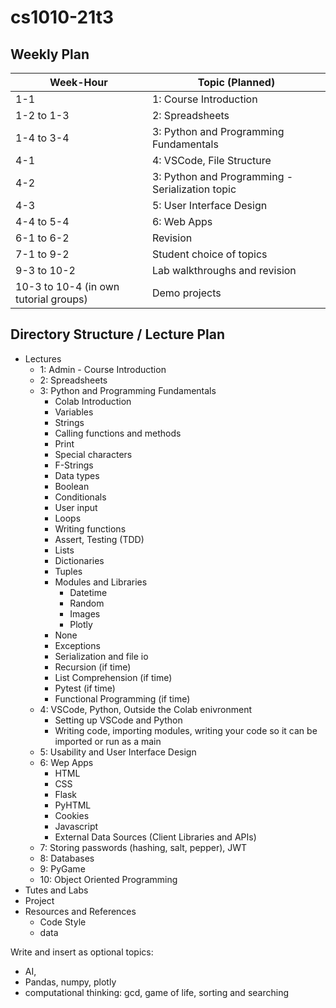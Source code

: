 # cs1010-21t3

## Weekly Plan

| Week-Hour | Topic (Planned) |
|---|---|
| 1-1 | 1: Course Introduction |
| 1-2 to 1-3 | 2: Spreadsheets |
| 1-4 to 3-4 | 3: Python and Programming Fundamentals |
| 4-1 | 4: VSCode, File Structure |
| 4-2 | 3: Python and Programming - Serialization topic |
| 4-3 | 5: User Interface Design |
| 4-4 to 5-4 | 6: Web Apps |
| 6-1 to 6-2 | Revision |
| 7-1 to 9-2 | Student choice of topics |
| 9-3 to 10-2 | Lab walkthroughs and revision |
| 10-3 to 10-4 (in own tutorial groups) | Demo projects |


## Directory Structure / Lecture Plan

* Lectures
  * 1: Admin - Course Introduction
  * 2: Spreadsheets
  * 3: Python and Programming Fundamentals
    * Colab Introduction
    * Variables
    * Strings
    * Calling functions and methods
    * Print
    * Special characters
    * F-Strings
    * Data types
    * Boolean
    * Conditionals
    * User input
    * Loops
    * Writing functions
    * Assert, Testing (TDD)
    * Lists
    * Dictionaries
    * Tuples
    * Modules and Libraries
      * Datetime
      * Random
      * Images
      * Plotly
    * None
    * Exceptions
    * Serialization and file io
    * Recursion (if time)
    * List Comprehension (if time)
    * Pytest (if time)
    * Functional Programming (if time)
  * 4: VSCode, Python, Outside the Colab enivronment
    * Setting up VSCode and Python
    * Writing code, importing modules, writing your code so it can be imported or run as a main
  * 5: Usability and User Interface Design
  * 6: Wep Apps
    * HTML
    * CSS
    * Flask
    * PyHTML
    * Cookies
    * Javascript
    * External Data Sources (Client Libraries and APIs)
  * 7: Storing passwords (hashing, salt, pepper), JWT
  * 8: Databases
  * 9: PyGame
  * 10: Object Oriented Programming
* Tutes and Labs
* Project
* Resources and References
  * Code Style
  * data


Write and insert as optional topics:
* AI,
* Pandas, numpy, plotly
* computational thinking: gcd, game of life, sorting and searching
